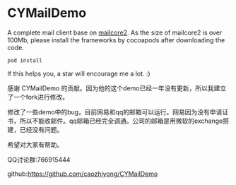 # CYMailDemo
A complete mail client base on [mailcore2](https://github.com/MailCore/mailcore2).
As the size of mailcore2 is over 100Mb, please install the frameworks by cocoapods after downloading the code.
```
pod install
```
If this helps you, a star will encourage me a lot. :)


感谢 CYMailDemo 的贡献。因为他的这个demo已经一年没有更新，所以我建立了一个fork进行修改。

修改了一些demo中的bug，目前网易和qq的邮箱可以运行。网易因为没有申请证书，所以不能收邮件。qq邮箱已经完全调通。公司的邮箱是用微软的exchange搭建，已经没有问题。

希望对大家有帮助。

QQ讨论群:766915444

github:https://github.com/caozhiyong/CYMailDemo
